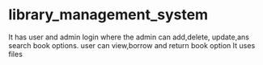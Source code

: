# library_management_system 
It has user and admin login where the admin can add,delete, update,ans search book options. user can view,borrow and return book option 
It uses files
